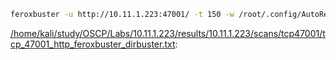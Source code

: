 ```bash
feroxbuster -u http://10.11.1.223:47001/ -t 150 -w /root/.config/AutoRecon/wordlists/dirbuster.txt -x "txt,html,php,asp,aspx,jsp" -v -k -n -q -e -o "/home/kali/study/OSCP/Labs/10.11.1.223/results/10.11.1.223/scans/tcp47001/tcp_47001_http_feroxbuster_dirbuster.txt"
```

[/home/kali/study/OSCP/Labs/10.11.1.223/results/10.11.1.223/scans/tcp47001/tcp_47001_http_feroxbuster_dirbuster.txt](file:///home/kali/study/OSCP/Labs/10.11.1.223/results/10.11.1.223/scans/tcp47001/tcp_47001_http_feroxbuster_dirbuster.txt):

```

```
